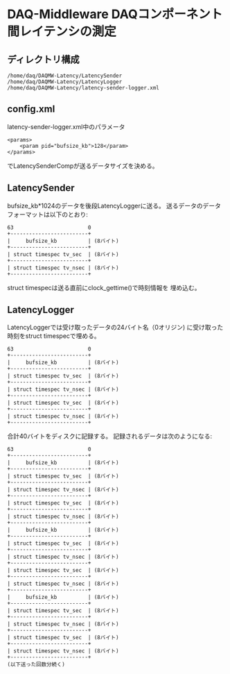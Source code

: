 # DAQ-Middleware DAQコンポーネント間レイテンシの測定

## ディレクトリ構成

```
/home/daq/DAQMW-Latency/LatencySender
/home/daq/DAQMW-Latency/LatencyLogger
/home/daq/DAQMW-Latency/latency-sender-logger.xml
```

## config.xml

latency-sender-logger.xml中のパラメータ

```
<params>
    <param pid="bufsize_kb">128</param>
</params>
```

でLatencySenderCompが送るデータサイズを決める。

## LatencySender

bufsize_kb*1024のデータを後段LatencyLoggerに送る。
送るデータのデータフォーマットは以下のとおり:

```
63                        0
+-------------------------+
|     bufsize_kb          | (8バイト)
+-------------------------+
| struct timespec tv_sec  | (8バイト)
+-------------------------+
| struct timespec tv_nsec | (8バイト)
+-------------------------+
```

struct timespecは送る直前にclock_gettime()で時刻情報を
埋め込む。

## LatencyLogger

LatencyLoggerでは受け取ったデータの24バイト名（0オリジン)
に受け取った時刻をstruct timespecで埋める。

```
63                        0
+-------------------------+
|     bufsize_kb          | (8バイト)
+-------------------------+
| struct timespec tv_sec  | (8バイト)
+-------------------------+
| struct timespec tv_nsec | (8バイト)
+-------------------------+
| struct timespec tv_sec  | (8バイト)
+-------------------------+
| struct timespec tv_nsec | (8バイト)
+-------------------------+
```

合計40バイトをディスクに記録する。
記録されるデータは次のようになる:

```
63                        0
+-------------------------+
|     bufsize_kb          | (8バイト)
+-------------------------+
| struct timespec tv_sec  | (8バイト)
+-------------------------+
| struct timespec tv_nsec | (8バイト)
+-------------------------+
| struct timespec tv_sec  | (8バイト)
+-------------------------+
| struct timespec tv_nsec | (8バイト)
+-------------------------+
|     bufsize_kb          | (8バイト)
+-------------------------+
| struct timespec tv_sec  | (8バイト)
+-------------------------+
| struct timespec tv_nsec | (8バイト)
+-------------------------+
| struct timespec tv_sec  | (8バイト)
+-------------------------+
| struct timespec tv_nsec | (8バイト)
+-------------------------+
|     bufsize_kb          | (8バイト)
+-------------------------+
| struct timespec tv_sec  | (8バイト)
+-------------------------+
| struct timespec tv_nsec | (8バイト)
+-------------------------+
| struct timespec tv_sec  | (8バイト)
+-------------------------+
| struct timespec tv_nsec | (8バイト)
+-------------------------+
(以下送った回数分続く)
```

